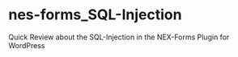 # nes-forms_SQL-Injection
Quick Review about the SQL-Injection in the NEX-Forms Plugin for WordPress
